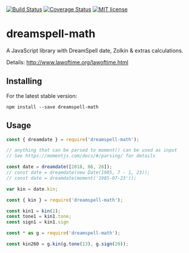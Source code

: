 [![Build Status](https://travis-ci.org/oshimish/dreamspell-math.svg?branch=master)](https://travis-ci.org/oshimish/dreamspell-math)
[![Coverage Status](https://coveralls.io/repos/github/oshimish/dreamspell-math/badge.svg?branch=master)](https://coveralls.io/github/oshimish/dreamspell-math?branch=master)
[![MIT license](http://img.shields.io/badge/license-MIT-brightgreen.svg)](http://opensource.org/licenses/MIT)

# dreamspell-math

A JavaScript library with DreamSpell date, Zolkin & extras calculations. 

Details: http://www.lawoftime.org/lawoftime.html

## Installing
For the latest stable version:

```
npm install --save dreamspell-math
```

## Usage

```js
const { dreamdate } = require('dreamspell-math');

// anything that can be parsed to moment() can be used as input
// See https://momentjs.com/docs/#/parsing/ for details

const date = dreamdate([2018, 06, 26]);
// const date = dreamdate(new Date(1985, 7 - 1, 23));
// const date = dreamdate(moment('1985-07-23'));

var kin = date.kin;
```

```js
const { kin } = require('dreamspell-math');

const kin1 = kin(1);
const tone1 = kin1.tone;
const sign1 = kin1.sign
```

```js
const * as g = require('dreamspell-math');

const kin260 = g.kin(g.tone(13), g.sign(20));
```
